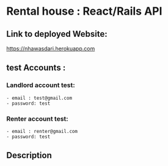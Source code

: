# Rental house : React/Rails API
## Link to deployed Website:
https://nhawasdari.herokuapp.com

## test Accounts :
### Landlord account test: 
    - email : test@gmail.com
    - password: test
### Renter account test: 
    - email : renter@gmail.com
    - password: test
## Description

  
